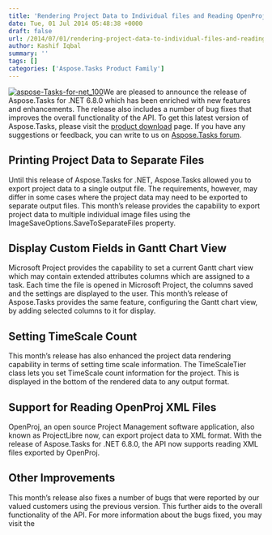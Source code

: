 ```yaml
---
title: 'Rendering Project Data to Individual files and Reading OpenProj XML Files supported with Aspose.Tasks for .NET 6.8.0'
date: Tue, 01 Jul 2014 05:48:38 +0000
draft: false
url: /2014/07/01/rendering-project-data-to-individual-files-and-reading-openproj-xml-files-supported-with-aspose.tasks-for-.net-6.8.0/
author: Kashif Iqbal
summary: ''
tags: []
categories: ['Aspose.Tasks Product Family']
---
```


[![][1]](https://products.aspose.com/tasks/net)We are pleased to announce the release of Aspose.Tasks for .NET 6.8.0 which has been enriched with new features and enhancements. The release also includes a number of bug fixes that improves the overall functionality of the API. To get this latest version of Aspose.Tasks, please visit the [product download][2] page. If you have any suggestions or feedback, you can write to us on [Aspose.Tasks forum][3].

## Printing Project Data to Separate Files

Until this release of Aspose.Tasks for .NET, Aspose.Tasks allowed you to export project data to a single output file. The requirements, however, may differ in some cases where the project data may need to be exported to separate output files. This month’s release provides the capability to export project data to multiple individual image files using the ImageSaveOptions.SaveToSeparateFiles property.

## Display Custom Fields in Gantt Chart View

Microsoft Project provides the capability to set a current Gantt chart view which may contain extended attributes columns which are assigned to a task. Each time the file is opened in Microsoft Project, the columns saved and the settings are displayed to the user. This month’s release of Aspose.Tasks provides the same feature, configuring the Gantt chart view, by adding selected columns to it for display.

## Setting TimeScale Count

This month’s release has also enhanced the project data rendering capability in terms of setting time scale information. The TimeScaleTier class lets you set TimeScale count information for the project. This is displayed in the bottom of the rendered data to any output format.

## Support for Reading OpenProj XML Files

OpenProj, an open source Project Management software application, also known as ProjectLibre now, can export project data to XML format. With the release of Aspose.Tasks for .NET 6.8.0, the API now supports reading XML files exported by OpenProj.

## Other Improvements

This month’s release also fixes a number of bugs that were reported by our valued customers using the previous version. This further aids to the overall functionality of the API. For more information about the bugs fixed, you may visit the




[1]: https://blog.aspose.com/wp-content/uploads/sites/2/2014/07/aspose-Tasks-for-net_100.png "aspose-Tasks-for-net_100"
[2]: http://www.aspose.com/community/files/51/.net-components/aspose.tasks-for-.net/entry556213.aspx
[3]: http://www.aspose.com/community/forums/aspose.tasks-product-family/96/showforum.aspx




